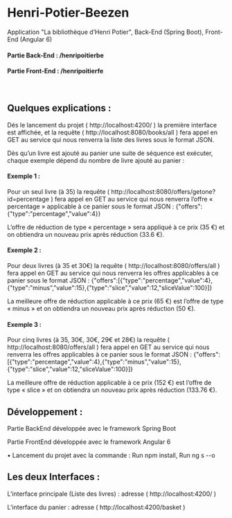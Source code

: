 # Henri-Potier-Beezen
Application "La bibliothèque d’Henri Potier", Back-End (Spring Boot), Front-End (Angular 6)

<h4>Partie Back-End : /henripoitierbe  </h4>
<h4>Partie Front-End : /henripoitierfe </h4>
<br>

<h2>Quelques explications :</h2>
<p> Dés le lancement du projet ( http://localhost:4200/ ) la première interface est affichée, et la requête ( http://localhost:8080/books/all ) fera appel en GET au service qui nous renverra la liste des livres sous le format JSON. </p>
 
<p>Dès qu’un livre est ajouté au panier une suite de séquence est exécuter, chaque exemple dépend du nombre de livre ajouté au panier :</p>
<h4>Exemple 1 :</h4>
<p>Pour un seul livre (à 35) la requête ( http://localhost:8080/offers/getone?id=percentage ) fera appel en GET au service qui nous renverra l’offre « percentage » applicable à ce panier sous le format JSON :
 {"offers":{"type":"percentage","value":4}} </p>
<p>L’offre de réduction de type « percentage » sera appliqué à ce prix (35 €) et on obtiendra un nouveau prix après réduction (33.6 €).</p>
<h4>Exemple 2 :</h4>
<p>Pour deux livres (à 35 et 30€) la requête ( http://localhost:8080/offers/all ) fera appel en GET au service qui nous renverra les offres applicables à ce panier sous le format JSON : {"offers":[{"type":"percentage","value":4},{"type":"minus","value":15},{"type":"slice","value":12,"sliceValue":100}]} </p>
<p>La meilleure offre de réduction applicable à ce prix (65 €) est l’offre de type « minus » et on obtiendra un nouveau prix après réduction (50 €).</p>
<h4>Exemple 3 :</h4>
<p>Pour cinq livres (à 35, 30€, 30€, 29€ et 28€) la requête ( http://localhost:8080/offers/all ) fera appel en GET au service qui nous renverra les offres applicables à ce panier sous le format JSON : {"offers":[{"type":"percentage","value":4},{"type":"minus","value":15},{"type":"slice","value":12,"sliceValue":100}]} </p>
<p>La meilleure offre de réduction applicable à ce prix (152 €) est l’offre de type « slice » et on obtiendra un nouveau prix après réduction (133.76 €).</p>
<h2>Développement :</h2>
  <p>	Partie BackEnd développée avec le framework Spring Boot </p>
  <p>	Partie FrontEnd développée avec le framework Angular 6  </p> 
  <p>•	Lancement du projet avec la commande : Run npm install, Run ng s --o </p>
<h2> Les deux Interfaces :</h2>
 
<p>L’interface principale (Liste des livres) : adresse ( http://localhost:4200/ )</p> 
<p>L’interface du panier : adresse ( http://localhost:4200/basket )</p>

